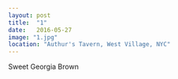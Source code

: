 ```yaml
---
layout: post
title:  "1"
date:   2016-05-27
image: "1.jpg"
location: "Authur's Tavern, West Village, NYC"
---
```


Sweet Georgia Brown
